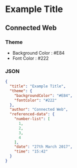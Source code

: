 # Example Title
## Connected Web

### Theme
* Background Color : #E84
* Font Color : #222

### JSON
```json
{
  "title": "Example Title",
  "theme": {
    "backgroundColor": "#E84",
    "fontColor": "#222"
  },
  "author": "Connected Web",
  "referenced-data": {
    "number-list": [
      1,
      2,
      3,
      4
    ],
    "date": "27th March 2017",
    "time": "15:42"
  }
}
```
